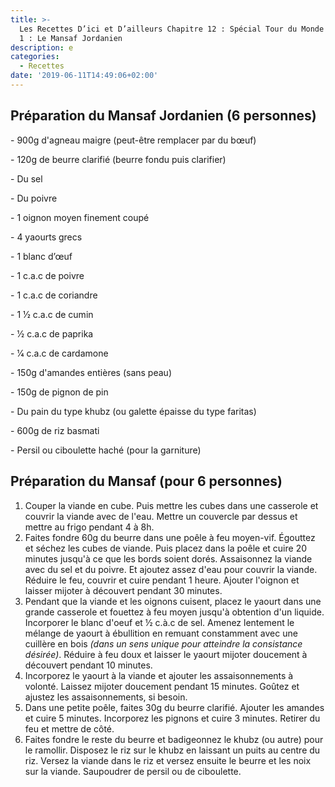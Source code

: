 ```yaml
---
title: >-
  Les Recettes D’ici et D’ailleurs Chapitre 12 : Spécial Tour du Monde - Épisode
  1 : Le Mansaf Jordanien
description: e
categories:
  - Recettes
date: '2019-06-11T14:49:06+02:00'
---
```

## Préparation du Mansaf Jordanien (6 personnes) 



\- 900g d'agneau maigre (peut-être remplacer par du bœuf)

\- 120g de beurre clarifié (beurre fondu puis clarifier)

\- Du sel

\- Du poivre

\- 1 oignon moyen finement coupé

\- 4  yaourts grecs

\- 1 blanc d’œuf

\- 1 c.a.c de poivre

\- 1 c.a.c de coriandre

\- 1 1⁄2 c.a.c de cumin

\- 1⁄2 c.a.c de paprika

\- 1⁄4 c.a.c de cardamone

\- 150g d'amandes entières (sans peau)

\- 150g de pignon de pin

\- Du pain du type khubz (ou galette épaisse du type faritas)

\- 600g de riz basmati

\- Persil ou ciboulette haché (pour la garniture)



## Préparation du Mansaf (pour 6 personnes)

1. Couper la viande en cube. Puis mettre les cubes dans une casserole et couvrir la viande avec de l'eau. Mettre un couvercle par dessus et mettre au frigo pendant 4 à 8h.
2. Faites fondre 60g du beurre dans une poêle à feu moyen-vif. Égouttez et séchez les cubes de viande. Puis placez dans la poêle et cuire 20 minutes jusqu'à ce que les bords soient dorés. Assaisonnez la viande avec du sel et du poivre. Et ajoutez assez d'eau pour couvrir la viande. Réduire le feu, couvrir et cuire pendant 1 heure. Ajouter l'oignon et laisser mijoter à découvert pendant 30 minutes.
3. Pendant que la viande et les oignons cuisent, placez le yaourt dans une grande casserole et fouettez à feu moyen jusqu'à obtention d'un liquide. Incorporer le blanc d'oeuf et ½ c.à.c de sel. Amenez lentement le mélange de yaourt à ébullition en remuant constamment avec une cuillère en bois _(dans un sens unique pour atteindre la consistance désirée)_. Réduire à feu doux et laisser le yaourt mijoter doucement à découvert pendant 10 minutes.
4. Incorporez le yaourt à la viande et ajouter les assaisonnements à volonté. Laissez mijoter doucement pendant 15 minutes. Goûtez et ajustez les assaisonnements, si besoin.
5. Dans une petite poêle, faites 30g du beurre clarifié. Ajouter les amandes et cuire 5 minutes. Incorporez les pignons et cuire 3 minutes. Retirer du feu et mettre de côté.
6. Faites fondre le reste du beurre et badigeonnez le khubz (ou autre) pour le ramollir. Disposez le riz sur le khubz en laissant un puits au centre du riz. Versez la viande dans le riz et versez ensuite le beurre et les noix sur la viande. Saupoudrer de persil ou de ciboulette.
